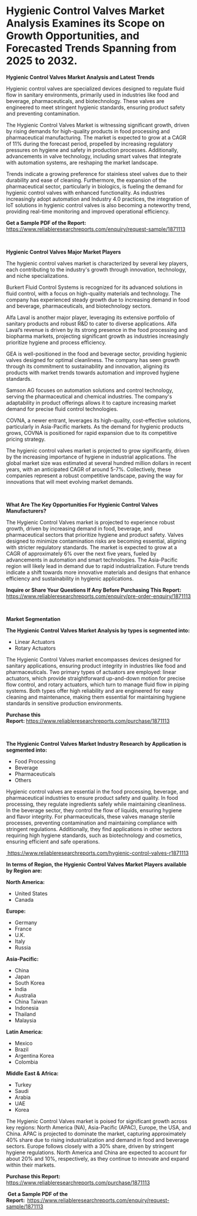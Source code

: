 <p><h1>Hygienic Control Valves Market Analysis Examines its Scope on Growth Opportunities, and Forecasted Trends Spanning from 2025 to 2032.</h1></p><p><strong>Hygienic Control Valves Market Analysis and Latest Trends</strong></p>
<p><p>Hygienic control valves are specialized devices designed to regulate fluid flow in sanitary environments, primarily used in industries like food and beverage, pharmaceuticals, and biotechnology. These valves are engineered to meet stringent hygienic standards, ensuring product safety and preventing contamination.</p><p>The Hygienic Control Valves Market is witnessing significant growth, driven by rising demands for high-quality products in food processing and pharmaceutical manufacturing. The market is expected to grow at a CAGR of 11% during the forecast period, propelled by increasing regulatory pressures on hygiene and safety in production processes. Additionally, advancements in valve technology, including smart valves that integrate with automation systems, are reshaping the market landscape. </p><p>Trends indicate a growing preference for stainless steel valves due to their durability and ease of cleaning. Furthermore, the expansion of the pharmaceutical sector, particularly in biologics, is fueling the demand for hygienic control valves with enhanced functionality. As industries increasingly adopt automation and Industry 4.0 practices, the integration of IoT solutions in hygienic control valves is also becoming a noteworthy trend, providing real-time monitoring and improved operational efficiency.</p></p>
<p><strong>Get a Sample PDF of the Report:&nbsp;</strong> <a href="https://www.reliableresearchreports.com/enquiry/request-sample/1871113?utm_campaign=3275&utm_medium=2&utm_source=Github&utm_content=ia&utm_term=12042025&utm_id=hygienic-control-valves">https://www.reliableresearchreports.com/enquiry/request-sample/1871113</a></p>
<p>&nbsp;</p>
<p><strong>Hygienic Control Valves Major Market Players</strong></p>
<p><p>The hygienic control valves market is characterized by several key players, each contributing to the industry's growth through innovation, technology, and niche specializations. </p><p>Burkert Fluid Control Systems is recognized for its advanced solutions in fluid control, with a focus on high-quality materials and technology. The company has experienced steady growth due to increasing demand in food and beverage, pharmaceuticals, and biotechnology sectors. </p><p>Alfa Laval is another major player, leveraging its extensive portfolio of sanitary products and robust R&D to cater to diverse applications. Alfa Laval’s revenue is driven by its strong presence in the food processing and biopharma markets, projecting significant growth as industries increasingly prioritize hygiene and process efficiency.</p><p>GEA is well-positioned in the food and beverage sector, providing hygienic valves designed for optimal cleanliness. The company has seen growth through its commitment to sustainability and innovation, aligning its products with market trends towards automation and improved hygiene standards.</p><p>Samson AG focuses on automation solutions and control technology, serving the pharmaceutical and chemical industries. The company's adaptability in product offerings allows it to capture increasing market demand for precise fluid control technologies.</p><p>COVNA, a newer entrant, leverages its high-quality, cost-effective solutions, particularly in Asia-Pacific markets. As the demand for hygienic products grows, COVNA is positioned for rapid expansion due to its competitive pricing strategy.</p><p>The hygienic control valves market is projected to grow significantly, driven by the increasing importance of hygiene in industrial applications. The global market size was estimated at several hundred million dollars in recent years, with an anticipated CAGR of around 5-7%. Collectively, these companies represent a robust competitive landscape, paving the way for innovations that will meet evolving market demands.</p></p>
<p>&nbsp;</p>
<p><strong>What Are The Key Opportunities For Hygienic Control Valves Manufacturers?</strong></p>
<p><p>The Hygienic Control Valves market is projected to experience robust growth, driven by increasing demand in food, beverage, and pharmaceutical sectors that prioritize hygiene and product safety. Valves designed to minimize contamination risks are becoming essential, aligning with stricter regulatory standards. The market is expected to grow at a CAGR of approximately 6% over the next five years, fueled by advancements in automation and smart technologies. The Asia-Pacific region will likely lead in demand due to rapid industrialization. Future trends indicate a shift towards more innovative materials and designs that enhance efficiency and sustainability in hygienic applications.</p></p>
<p><strong>Inquire or Share Your Questions If Any Before Purchasing This Report:</strong> <a href="https://www.reliableresearchreports.com/enquiry/pre-order-enquiry/1871113?utm_campaign=3275&utm_medium=2&utm_source=Github&utm_content=ia&utm_term=12042025&utm_id=hygienic-control-valves">https://www.reliableresearchreports.com/enquiry/pre-order-enquiry/1871113</a></p>
<p>&nbsp;</p>
<p><strong>Market Segmentation</strong></p>
<p><strong>The Hygienic Control Valves Market Analysis by types is segmented into:</strong></p>
<p><ul><li>Linear Actuators</li><li>Rotary Actuators</li></ul></p>
<p><p>The Hygienic Control Valves market encompasses devices designed for sanitary applications, ensuring product integrity in industries like food and pharmaceuticals. Two primary types of actuators are employed: linear actuators, which provide straightforward up-and-down motion for precise flow control, and rotary actuators, which turn to manage fluid flow in piping systems. Both types offer high reliability and are engineered for easy cleaning and maintenance, making them essential for maintaining hygiene standards in sensitive production environments.</p></p>
<p><strong>Purchase this Report:&nbsp;</strong><a href="https://www.reliableresearchreports.com/purchase/1871113?utm_campaign=3275&utm_medium=2&utm_source=Github&utm_content=ia&utm_term=12042025&utm_id=hygienic-control-valves">https://www.reliableresearchreports.com/purchase/1871113</a></p>
<p>&nbsp;</p>
<p><strong>The Hygienic Control Valves Market Industry Research by Application is segmented into:</strong></p>
<p><ul><li>Food Processing</li><li>Beverage</li><li>Pharmaceuticals</li><li>Others</li></ul></p>
<p><p>Hygienic control valves are essential in the food processing, beverage, and pharmaceutical industries to ensure product safety and quality. In food processing, they regulate ingredients safely while maintaining cleanliness. In the beverage sector, they control the flow of liquids, ensuring hygiene and flavor integrity. For pharmaceuticals, these valves manage sterile processes, preventing contamination and maintaining compliance with stringent regulations. Additionally, they find applications in other sectors requiring high hygiene standards, such as biotechnology and cosmetics, ensuring efficient and safe operations.</p></p>
<p><a href="https://www.reliableresearchreports.com/hygienic-control-valves-r1871113?utm_campaign=3275&utm_medium=2&utm_source=Github&utm_content=ia&utm_term=12042025&utm_id=hygienic-control-valves">&nbsp;https://www.reliableresearchreports.com/hygienic-control-valves-r1871113</a></p>
<p><strong>In terms of Region, the Hygienic Control Valves Market Players available by Region are:</strong></p>
<p>
    <p> <strong> North America: </strong>
        <ul>
            <li>United States</li>
            <li>Canada</li>
        </ul>
        </p> 
    <p> <strong> Europe: </strong>
        <ul>
            <li>Germany</li>
            <li>France</li>
            <li>U.K.</li>
            <li>Italy</li>
            <li>Russia</li>
        </ul>
        </p> 
    <p> <strong> Asia-Pacific: </strong>
        <ul>
            <li>China</li>
            <li>Japan</li>
            <li>South Korea</li>
            <li>India</li>
            <li>Australia</li>
            <li>China Taiwan</li>
            <li>Indonesia</li>
            <li>Thailand</li>
            <li>Malaysia</li>
        </ul>
        </p> 
    <p> <strong> Latin America: </strong>
        <ul>
            <li>Mexico</li>
            <li>Brazil</li>
            <li>Argentina Korea</li>
            <li>Colombia</li>
        </ul>
        </p> 
    <p> <strong> Middle East & Africa: </strong>
        <ul>
            <li>Turkey</li>
            <li>Saudi</li>
            <li>Arabia</li>
            <li>UAE</li>
            <li>Korea</li>
        </ul>
    </p>
    </p>
<p><p>The Hygienic Control Valves market is poised for significant growth across key regions: North America (NA), Asia-Pacific (APAC), Europe, the USA, and China. APAC is projected to dominate the market, capturing approximately 40% share due to rising industrialization and demand in food and beverage sectors. Europe follows closely with a 30% share, driven by stringent hygiene regulations. North America and China are expected to account for about 20% and 10%, respectively, as they continue to innovate and expand within their markets.</p></p>
<p><strong>Purchase this Report: </strong><a href="https://www.reliableresearchreports.com/purchase/1871113?utm_campaign=3275&utm_medium=2&utm_source=Github&utm_content=ia&utm_term=12042025&utm_id=hygienic-control-valves">https://www.reliableresearchreports.com/purchase/1871113</a></p>
<p>&nbsp;<strong>Get a Sample PDF of the Report:&nbsp;&nbsp;</strong><a href="https://www.reliableresearchreports.com/enquiry/request-sample/1871113?utm_campaign=3275&utm_medium=2&utm_source=Github&utm_content=ia&utm_term=12042025&utm_id=hygienic-control-valves">https://www.reliableresearchreports.com/enquiry/request-sample/1871113</a></p>
<p><strong></strong></p>
<p><p></p><p></p><p></p></p>